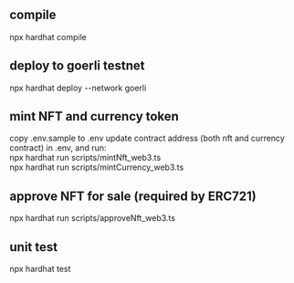 ## compile
npx hardhat compile
## deploy to goerli testnet
npx hardhat deploy --network goerli

## mint NFT and currency token
copy .env.sample to .env
update contract address (both nft and currency contract) in .env, and run:  
npx hardhat run scripts/mintNft_web3.ts  
npx hardhat run scripts/mintCurrency_web3.ts  

## approve NFT for sale (required by ERC721)
npx hardhat run scripts/approveNft_web3.ts

## unit test
npx hardhat test

